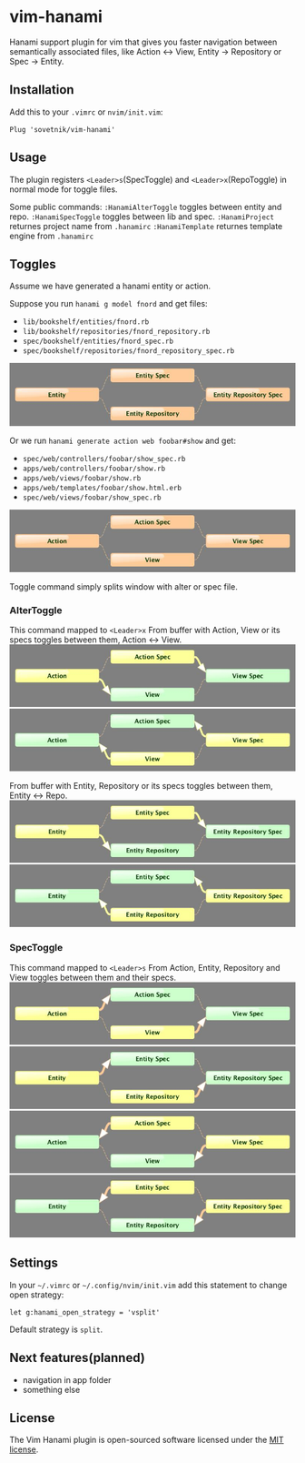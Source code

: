 # vim-hanami

Hanami support plugin for vim that gives you faster navigation between semantically 
associated files, like Action <-> View, Entity -> Repository or Spec -> Entity.

## Installation

Add this to your `.vimrc` or `nvim/init.vim`:
```
Plug 'sovetnik/vim-hanami'
```

## Usage

The plugin registers `<Leader>s`(SpecToggle) and `<Leader>x`(RepoToggle) in normal mode for toggle files.

Some public commands:
`:HanamiAlterToggle` toggles between entity and repo.
`:HanamiSpecToggle` toggles between lib and spec.
`:HanamiProject` returnes project name from `.hanamirc`
`:HanamiTemplate` returnes template engine from `.hanamirc`

## Toggles

Assume we have generated a hanami entity or action.

Suppose you run `hanami g model fnord` and get files:
- `lib/bookshelf/entities/fnord.rb`
- `lib/bookshelf/repositories/fnord_repository.rb`
- `spec/bookshelf/entities/fnord_spec.rb`
- `spec/bookshelf/repositories/fnord_repository_spec.rb`
<img src="./images/quad_lib.jpg" />

Or we run `hanami generate action web foobar#show` and get:
- `spec/web/controllers/foobar/show_spec.rb`
- `apps/web/controllers/foobar/show.rb`
- `apps/web/views/foobar/show.rb`
- `apps/web/templates/foobar/show.html.erb`
- `spec/web/views/foobar/show_spec.rb`
<img src="./images/quad_app.jpg" />

Toggle command simply splits window with alter or spec file.

### AlterToggle
This command mapped to `<Leader>x` 
From buffer with Action, View or its specs toggles between them, Action <-> View.  
<img src="./images/av.jpg" />
<img src="./images/va.jpg" />

From buffer with Entity, Repository or its specs toggles between them, Entity <-> Repo.
<img src="./images/er.jpg" />
<img src="./images/re.jpg" />

### SpecToggle
This command mapped to `<Leader>s` 
From Action, Entity, Repository and View toggles between them and their specs. 
<img src="./images/as.jpg" />
<img src="./images/ls.jpg" />
<img src="./images/sa.jpg" />
<img src="./images/sl.jpg" />

## Settings

In your `~/.vimrc` or `~/.config/nvim/init.vim` add this statement to change open strategy:
```vim
let g:hanami_open_strategy = 'vsplit'
```
Default strategy is `split`.

## Next features(planned)

- navigation in app folder
- something else

## License

The Vim Hanami plugin is open-sourced software licensed under the [MIT license](http://opensource.org/licenses/MIT).


